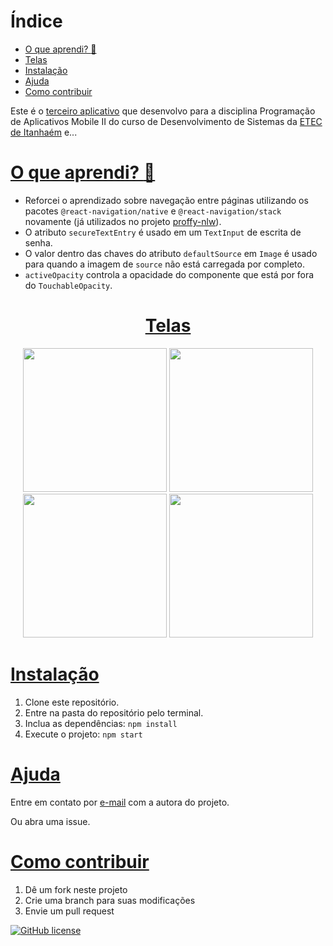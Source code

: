 # Índice
* [O que aprendi? :thinking:](#o-que-aprendi-thinking)
* [Telas](#telas)
* [Instalação](#instalação)
* [Ajuda](#ajuda)
* [Como contribuir](#como-contribuir)

Este é o [terceiro aplicativo](https://youtu.be/CnIVjXE2sh8) que desenvolvo para a disciplina Programação de Aplicativos Mobile II do curso de Desenvolvimento de Sistemas da [ETEC de Itanhaém](https://www.etecitanhaem.com.br/) e...

# [O que aprendi? :thinking:](#índice)
- Reforcei o aprendizado sobre navegação entre páginas utilizando os pacotes `@react-navigation/native` e `@react-navigation/stack` novamente (já utilizados no projeto [proffy-nlw](https://github.com/anabeatrizzz/proffy-nlw)).
- O atributo `secureTextEntry` é usado em um `TextInput` de escrita de senha.
- O valor dentro das chaves do atributo `defaultSource` em `Image` é usado para quando a imagem de `source` não está carregada por completo.
- `activeOpacity` controla a opacidade do componente que está por fora do `TouchableOpacity`.

<a href="#índice"><h1 align="center">Telas</h1></a>
<p align="center">
  <img width="230" src="https://i.ibb.co/xjNZRMv/In-Shot-20201010-160215232-online-video-cutter-com.gif" />
  <img width="230" src="https://i.ibb.co/2FbTdML/In-Shot-20201010-161729831.gif" />
  <img width="230" src="https://i.ibb.co/Rc1pK87/In-Shot-20201010-160215232-online-video-cutter-com-1.gif" />
  <img width="230" src="https://i.ibb.co/Y0hnJFN/In-Shot-20201010-160215232-online-video-cutter-com-2.gif" />
</p>

# [Instalação](#índice)
1. Clone este repositório.
2. Entre na pasta do repositório pelo terminal.
3. Inclua as dependências: `npm install`
4. Execute o projeto: `npm start`

# [Ajuda](#índice)
Entre em contato por <a href="mailto:anabeatriz.augusto06@yahoo.com">e-mail</a> com a autora do projeto.

Ou abra uma issue.

# [Como contribuir](#índice)
1. Dê um fork neste projeto
2. Crie uma branch para suas modificações
3. Envie um pull request

[![GitHub license](https://img.shields.io/github/license/anabeatrizzz/mobile2-app-tres?style=for-the-badge)](https://github.com/anabeatrizzz/mobile2-app-tres/blob/master/COPYING.txt)
